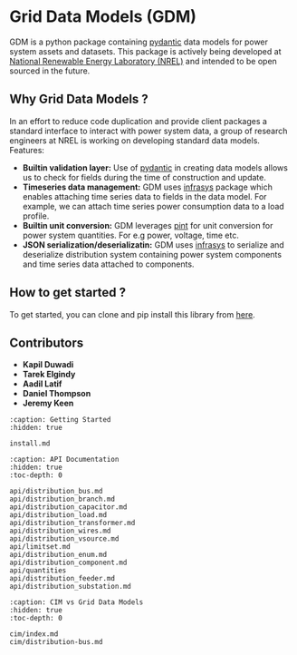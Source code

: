 # Grid Data Models (GDM)

GDM is a python package containing [pydantic](https://docs.pydantic.dev/latest/) data models for power system assets and datasets. This package is actively being developed at [National Renewable Energy Laboratory (NREL)](https://www.nrel.gov/) and intended to be open sourced in the future.

## Why Grid Data Models ?

In an effort to reduce code duplication and provide client packages a standard interface to interact with power system data, a group of 
research engineers at NREL is working on developing standard data models. Features:

- **Builtin validation layer:** Use of [pydantic](https://docs.pydantic.dev/latest/) in creating data models allows us to check for fields during the time of construction and update.
- **Timeseries data management:** GDM uses [infrasys](https://github.nrel.gov/CADET/infrastructure_systems) package which enables attaching time series data to fields in the data model. For example, we can attach time series power consumption data to a load profile.
- **Builtin unit conversion:** GDM leverages [pint](https://pint.readthedocs.io/en/stable/) for unit conversion for power system quantities. For e.g power, voltage, time etc.
- **JSON serialization/deserializatin:** GDM uses [infrasys](https://github.nrel.gov/CADET/infrastructure_systems) to serialize and deserialize distribution system containing power system components and time series data attached to components.

## How to get started ?

To get started, you can clone and pip install this library from [here](https://github.nrel.gov/CADET/grid-data-models).


## Contributors

- **Kapil Duwadi**
- **Tarek Elgindy**
- **Aadil Latif**
- **Daniel Thompson**
- **Jeremy Keen**


```{toctree}
:caption: Getting Started
:hidden: true

install.md
```

```{toctree}
:caption: API Documentation
:hidden: true
:toc-depth: 0

api/distribution_bus.md
api/distribution_branch.md
api/distribution_capacitor.md
api/distribution_load.md
api/distribution_transformer.md
api/distribution_wires.md
api/distribution_vsource.md
api/limitset.md
api/distribution_enum.md
api/distribution_component.md
api/quantities
api/distribution_feeder.md
api/distribution_substation.md
```

```{toctree}
:caption: CIM vs Grid Data Models
:hidden: true
:toc-depth: 0

cim/index.md
cim/distribution-bus.md
```
